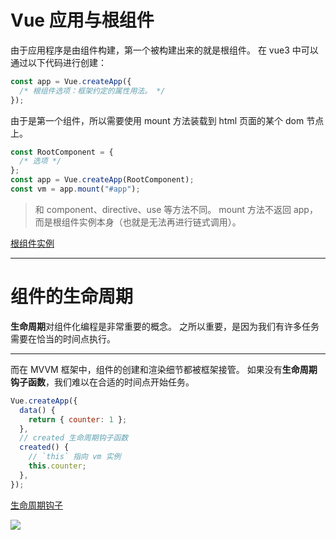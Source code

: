 # Vue 应用与根组件

由于应用程序是由组件构建，第一个被构建出来的就是根组件。
在 vue3 中可以通过以下代码进行创建：

```js
const app = Vue.createApp({
  /* 根组件选项：框架约定的属性用法。 */
});
```

由于是第一个组件，所以需要使用 mount 方法装载到 html 页面的某个 dom 节点上。

```js
const RootComponent = {
  /* 选项 */
};
const app = Vue.createApp(RootComponent);
const vm = app.mount("#app");
```

> 和 component、directive、use 等方法不同。
> mount 方法不返回 app，而是根组件实例本身（也就是无法再进行链式调用）。

[根组件实例](https://v3.cn.vuejs.org/guide/instance.html)

---

# 组件的生命周期

<div grid="~ cols-2 gap-4">
  <div>
    <p><strong>生命周期</strong>对组件化编程是非常重要的概念。
    之所以重要，是因为我们有许多任务需要在恰当的时间点执行。
    </P>
    <hr mx="2rem" class="text-accent-amber">
    <p>
    而在 MVVM 框架中，组件的创建和渲染细节都被框架接管。
    如果没有<strong class="text-red-500">生命周期钩子函数</strong>，我们难以在合适的时间点开始任务。
    </p>

```js {5-9}
Vue.createApp({
  data() {
    return { counter: 1 };
  },
  // created 生命周期钩子函数
  created() {
    // `this` 指向 vm 实例
    this.counter;
  },
});
```

[生命周期钩子](https://cn.vuejs.org/guide/essentials/lifecycle.html)

  </div>
  <div>
  <img src="/lifecycle.svg"  class="m-4 h-100 mx-auto shadow-2xl border rounded border-amber-500">
  </div>
</div>
